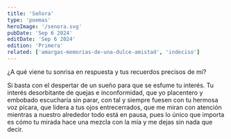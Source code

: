 ```yaml
---
title: 'Señora'
type: 'poemas'
heroImage: '/senora.svg'
pubDate: 'Sep 6 2024'
editDate: 'Sep 6 2024'
edition: 'Primera'
related: ['amargas-memorias-de-una-dulce-amistad', 'indeciso']
---
```


¿A qué viene tu sonrisa en respuesta y tus recuerdos precisos de mí?

Si basta con el despertar de un sueño para que se esfume tu interés. Tu interés desorbitante de quejas e inconformidad, que yo placentero y embobado escucharía sin parar, con tal y siempre fuesen con tu hermosa voz pícara, que lidera a tus ojos entrecerrados, que me miran con atención mientras a nuestro alrededor todo está en pausa, pues lo único que importa es cómo tu mirada hace una mezcla con la mía y me dejas sin nada que decir.
